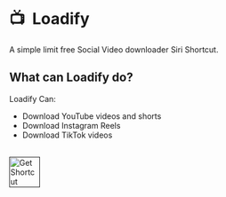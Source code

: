 # 📺 &nbsp;Loadify
A simple limit free Social Video downloader Siri Shortcut.



## What can Loadify do?
Loadify Can:
- Download YouTube videos and shorts 
- Download Instagram Reels
- Download TikTok videos

<br>
<a href="">
  <img src="https://github.com/c0norr/Loadify/assets/39117916/b3e4d550-3514-4739-99ca-1a4819abfce6" height="55px" alt="Get Shortcut">
</a>

